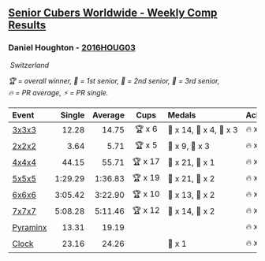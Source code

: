 <style>table {white-space: nowrap;}</style>
<link rel="stylesheet" type="text/css" href="/scw-comp/css/flags.css" />

## [Senior Cubers Worldwide - Weekly Comp Results](/scw-comp/results/)
### Daniel Houghton - [2016HOUG03](https://www.worldcubeassociation.org/persons/2016HOUG03)

<i class="flag flag-CH" />&nbsp;Switzerland

<span style="white-space: nowrap;">🏆 = overall winner</span>, <span style="white-space: nowrap;">🥇 = 1st senior</span>, <span style="white-space: nowrap;">🥈 = 2nd senior</span>, <span style="white-space: nowrap;">🥉 = 3rd senior</span>, <span style="white-space: nowrap;">🔥 = PR average</span>, <span style="white-space: nowrap;">⚡ = PR single</span>.

| Event | Single | Average | Cups | Medals | Achievements|
| :-- | --: | --: | :--: | :-- | :-- |
| [3x3x3](333.md) | 12.28 | 14.75 | 🏆 x 6 | 🥇 x 14, 🥈 x 4, 🥉 x 3 | 🔥 x 5, ⚡ x 6 |
| [2x2x2](222.md) | 3.64 | 5.71 | 🏆 x 5 | 🥇 x 9, 🥈 x 3 | 🔥 x 4, ⚡ x 3 |
| [4x4x4](444.md) | 44.15 | 55.71 | 🏆 x 17 | 🥇 x 21, 🥈 x 1 | 🔥 x 4, ⚡ x 4 |
| [5x5x5](555.md) | 1:29.29 | 1:36.83 | 🏆 x 19 | 🥇 x 21, 🥈 x 2 | 🔥 x 6, ⚡ x 2 |
| [6x6x6](666.md) | 3:05.42 | 3:22.90 | 🏆 x 10 | 🥇 x 13, 🥈 x 2 | 🔥 x 6, ⚡ x 9 |
| [7x7x7](777.md) | 5:08.28 | 5:11.46 | 🏆 x 12 | 🥇 x 14, 🥈 x 2 | 🔥 x 8, ⚡ x 5 |
| [Pyraminx](pyram.md) | 13.31 | 19.19 |  |  | 🔥 x 1, ⚡ x 1 |
| [Clock](clock.md) | 23.16 | 24.26 |  | 🥉 x 1 | 🔥 x 1, ⚡ x 1 |

<!-- Global site tag (gtag.js) - Google Analytics -->
<script async src="https://www.googletagmanager.com/gtag/js?id=UA-86348435-3"></script>
<script>window.dataLayer = window.dataLayer || []; function gtag() {dataLayer.push(arguments);} gtag('js', new Date()); gtag('config', 'UA-86348435-3');</script>
